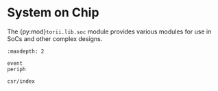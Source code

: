 # System on Chip

The {py:mod}`torii.lib.soc` module provides various modules for use in SoCs and other complex designs.

```{toctree}
:maxdepth: 2

event
periph

csr/index

```
